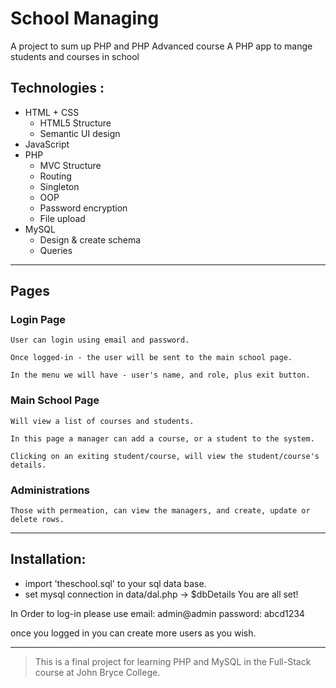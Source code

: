 # School Managing

A project to sum up PHP and PHP Advanced course
A PHP app to mange students and courses in school

## Technologies :

- HTML + CSS
    - HTML5 Structure
    - Semantic UI design
- JavaScript
- PHP
    - MVC Structure
    - Routing
    - Singleton
    - OOP
    - Password encryption
    - File upload
- MySQL
    - Design & create schema
    - Queries

---

## Pages

### Login Page

    User can login using email and password.

    Once logged-in - the user will be sent to the main school page.

    In the menu we will have - user's name, and role, plus exit button.

### Main School Page

    Will view a list of courses and students.

    In this page a manager can add a course, or a student to the system.

    Clicking on an exiting student/course, will view the student/course's details.

### Administrations

    Those with permeation, can view the managers, and create, update or delete rows.

---

## Installation:

- import 'theschool.sql' to your sql data base.
- set mysql connection in data/dal.php -> $dbDetails
You are all set!

In Order to log-in please use
  email: admin@admin
  password: abcd1234

once you logged in you can create more users as you wish.

---

> This is a final project for learning PHP and MySQL in the Full-Stack course at John Bryce College.
